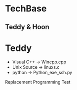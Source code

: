 # TechBase

## Teddy & Hoon

# Teddy 
- Visual C++ -> Wincpp.cpp
- Unix Source -> linuxs.c
- python -> Python_exe_ssh.py



Replacement Programming Test
